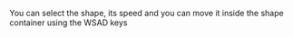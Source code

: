 You can select the shape, its speed and you can move it inside the shape container using the WSAD keys
